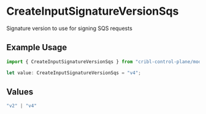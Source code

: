# CreateInputSignatureVersionSqs

Signature version to use for signing SQS requests

## Example Usage

```typescript
import { CreateInputSignatureVersionSqs } from "cribl-control-plane/models/operations";

let value: CreateInputSignatureVersionSqs = "v4";
```

## Values

```typescript
"v2" | "v4"
```